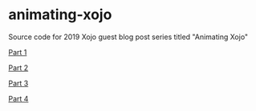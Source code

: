 # animating-xojo
Source code for 2019 Xojo guest blog post series titled "Animating Xojo"


[Part 1](https://blog.xojo.com/2019/07/24/guest-post-historical-methods/)

[Part 2](https://blog.xojo.com/2019/07/31/guest-post-animating-xojo-part-2/)

[Part 3](https://blog.xojo.com/2019/08/15/guest-post-animating-xojo-part-3/)

[Part 4](https://blog.xojo.com/2019/08/21/guest-post-animating-xojo-part-4/)
